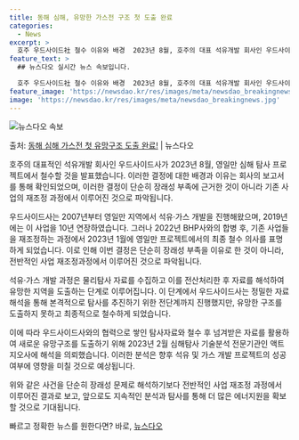 ```yaml
---
title: 동해 심해, 유망한 가스전 구조 첫 도출 완료
categories:
  - News
excerpt: >
  호주 우드사이드社 철수 이유와 배경  2023년 8월, 호주의 대표 석유개발 회사인 우드사이드社는 영일만 심…
feature_text: >
  ## 뉴스다오 실시간 뉴스 속보입니다.

  호주 우드사이드社 철수 이유와 배경  2023년 8월, 호주의 대표 석유개발 회사인 우드사이드社는 영일만 심…
feature_image: 'https://newsdao.kr/res/images/meta/newsdao_breakingnews.jpg'
image: 'https://newsdao.kr/res/images/meta/newsdao_breakingnews.jpg'
---
```


![뉴스다오 속보](https://newsdao.kr/res/images/meta/newsdao_breakingnews.jpg)

<p>출처: <a href="https://newsdao.kr/4139" rel="dofollow">동해 심해 가스전 첫 유망구조 도출 완료!</a> | 뉴스다오</p>

호주의 대표적인 석유개발 회사인 우드사이드사가 2023년 8월, 영일만 심해 탐사 프로젝트에서 철수할 것을 발표했습니다. 이러한 결정에 대한 배경과 이유는 회사의 보고서를 통해 확인되었으며, 이러한 결정이 단순히 장래성 부족에 근거한 것이 아니라 기존 사업의 재조정 과정에서 이루어진 것으로 파악됩니다.

우드사이드사는 2007년부터 영일만 지역에서 석유·가스 개발을 진행해왔으며, 2019년에는 이 사업을 10년 연장하였습니다. 그러나 2022년 BHP사와의 합병 후, 기존 사업들을 재조정하는 과정에서 2023년 1월에 영일만 프로젝트에서의 최종 철수 의사를 표명하게 되었습니다. 이로 인해 이번 결정은 단순히 장래성 부족을 이유로 한 것이 아니라, 전반적인 사업 재조정과정에서 이루어진 것으로 파악됩니다.

석유·가스 개발 과정은 물리탐사 자료를 수집하고 이를 전산처리한 후 자료를 해석하여 유망한 지역을 도출하는 단계로 이루어집니다. 이 단계에서 우드사이드사는 정밀한 자료 해석을 통해 본격적으로 탐사를 추진하기 위한 전단계까지 진행했지만, 유망한 구조를 도출하지 못하고 최종적으로 철수하게 되었습니다.

이에 따라 우드사이드사와의 협력으로 쌓인 탐사자료와 철수 후 넘겨받은 자료를 활용하여 새로운 유망구조를 도출하기 위해 2023년 2월 심해탐사 기술분석 전문기관인 액트지오사에 해석을 의뢰했습니다. 이러한 분석은 향후 석유 및 가스 개발 프로젝트의 성공 여부에 영향을 미칠 것으로 예상됩니다.

위와 같은 사건을 단순히 장래성 문제로 해석하기보다 전반적인 사업 재조정 과정에서 이루어진 결과로 보고, 앞으로도 지속적인 분석과 탐사를 통해 더 많은 에너지원을 확보할 것으로 기대됩니다.<p>빠르고 정확한 뉴스를 원한다면? 바로, <a href="https://newsdao.kr" rel="dofollow">뉴스다오</a></p>



